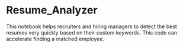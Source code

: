# Resume_Analyzer


This notebook helps recruiters and hiring managers to detect the best resumes very quickly based on their custom keywords. This code can accelerate finding a matched employee.
